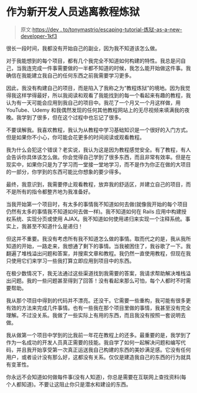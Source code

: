 # 作为新开发人员逃离教程炼狱

> 原文:[https://dev . to/tonymastrio/escaping-tutorial-炼狱-as-a-new-developer-1kf3](https://dev.to/tonymastrorio/escaping-tutorial-purgatory-as-a-new-developer-1kf3)

很长一段时间，我都没有开始自己的副业，因为我不知道该怎么做。

对于我能想到的每个项目，都有几个我完全不知道如何构建的特性。我总是问自己，当我连完成一件事需要做的一半都不知道的时候，我怎么能开始做这件事。我确信在我能建立我自己的任何东西之前我需要学习更多。

因此，我没有构建自己的项目，而是陷入了我称之为“教程炼狱”的境地。因为我觉得我这样学得最好，所以我阅读和观看了我能找到的每一个看起来有趣的教程，我认为有一天可能会应用到我自己的项目中。我花了一个月又一个月这样做，用 YouTube、Udemy 和我偶然发现的任何其他教程网站上的无尽视频来填满我的夜晚。我学到了很多，但在这个过程中也忘记了很多。

不要误解我。我喜欢教程，我认为从教程中学习基础知识是一个很好的入门方式。但是如果你不小心，你可能会花更多的时间阅读或观看教程。

我为什么会犯这个错误？老实说，我认为这是因为教程感觉安全。有了教程，有人会告诉你具体该怎么做。你会觉得自己学到了很多东西，而且非常有效率。但是在现实中，如果你只是为了学习而一堂接一堂地学习，而不是作为你正在做的大项目的一部分，你学到的东西可能比你想象的要少得多。

最终，我意识到，我需要停止观看教程，放弃我的舒适区，并建立自己的项目，而不是所有的指令都整齐地为我准备好。

当我开始第一个项目时，有太多的事情我不知道如何去做(就像我开始的每个项目仍然有太多的事情我不知道如何去做一样)。我不知道如何在 Rails 应用中构建授权系统、实现分页或使用 AJAX。我不知道如何使用递归来实现一个注释系统。事实上，我甚至不知道什么是递归！

但这并不重要。我没有考虑所有我不知道怎么做的事情。取而代之的是，我从我所知道的开始，一路走来，我想通了剩下的事情。当我被困住了，我谷歌了一下。我翻遍了堆栈溢出问题和答案，并搜索文章和教程。我仍然一直使用教程，但现在我只使用它们来学习一些我打算立即应用到项目中的东西。

在极少数情况下，我无法通过这些渠道找到我需要的答案，我请求帮助解决堆栈溢出问题。我的一些问题甚至得到了回答！没有看起来那么可怕，每个人都时不时需要帮助。

我从那个项目中得到的代码并不漂亮。还没干。它需要一些重构，我可能有很多更有效的方法来完成几件事情。也有一些我在那个项目里做的事情，我甚至没有完全理解。不过没关系。我做了一些实际上有用的东西，而且我没有按照一套说明去做。

我从做第一个项目中学到的比我前一年花在教程上的还多。最重要的是，我学到了作为一名成功的开发人员真正需要的技能。我自学了如何一起解决问题和编写代码，并且我开始享受第一次真正运送我自己构建的东西的美妙满足感。它没有任何用户，或者设计没有那么好，这都没有关系。仅仅是建造我自己的东西的行为就具有变革性。

你永远不会知道如何做每件事(没有人知道)，你总是需要在互联网上查找资料(每个人都知道)。不要让这阻止你只是潜水和建设的东西。